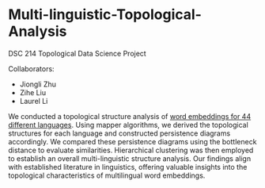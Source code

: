 # Multi-linguistic-Topological-Analysis

DSC 214 Topological Data Science Project

Collaborators:
* Jiongli Zhu
* Zihe Liu
* Laurel Li

We conducted a topological structure analysis of [word embeddings for 44 different languages](https://fasttext.cc/docs/en/aligned-vectors.html). Using mapper algorithms, we derived the topological structures for each language and constructed persistence diagrams accordingly. We compared these persistence diagrams using the bottleneck distance to evaluate similarities. Hierarchical clustering was then employed to establish an overall multi-linguistic structure analysis. Our findings align with established literature in linguistics, offering valuable insights into the topological characteristics of multilingual word embeddings.
